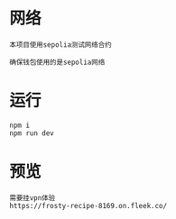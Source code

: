 # 网络
```
本项目使用sepolia测试网络合约

确保钱包使用的是sepolia网络

```

# 运行
```
npm i
npm run dev
```

# 预览
```
需要挂vpn体验
https://frosty-recipe-8169.on.fleek.co/
```